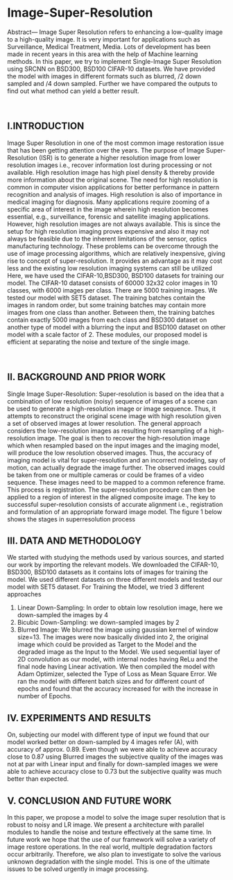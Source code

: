 # Image-Super-Resolution
Abstract— Image Super Resolution refers to enhancing a
low-quality image to a high-quality image. It is very
important for applications such as Surveillance, Medical
Treatment, Media. Lots of development has been made in
recent years in this area with the help of Machine learning
methods. In this paper, we try to implement Single-Image
Super Resolution using SRCNN on BSD300, BSD100
CIFAR-10 datasets. We have provided the model with
images in different formats such as blurred, /2 down
sampled and /4 down sampled. Further we have compared
the outputs to find out what method can yield a better
result.

<br>

## I.INTRODUCTION
Image Super Resolution in one of the most common image
restoration issue that has been getting attention over the years.
The purpose of Image Super-Resolution (ISR) is to generate a
higher resolution image from lower resolution images i.e.,
recover information lost during processing or not available. High
resolution image has high pixel density & thereby provide more
information about the original scene. The need for high
resolution is common in computer vision applications for better
performance in pattern recognition and analysis of images. High
resolution is also of importance in medical imaging for
diagnosis. Many applications require zooming of a specific area
of interest in the image wherein high resolution becomes
essential, e.g., surveillance, forensic and satellite imaging
applications. However, high resolution images are not always
available. This is since the setup for high resolution imaging
proves expensive and also it may not always be feasible due to
the inherent limitations of the sensor, optics manufacturing
technology. These problems can be overcome through the use of
image processing algorithms, which are relatively inexpensive,
giving rise to concept of super-resolution. It provides an
advantage as it may cost less and the existing low resolution
imaging systems can still be utilized Here, we have used the
CIFAR-10,BSD300, BSD100 datasets for training our model.
The CIFAR-10 dataset consists of 60000 32x32 color images in
10 classes, with 6000 images per class. There are 5000 training
images. We tested our model with SET5 dataset. The training
batches contain the images in random order, but some training
batches may contain more images from one class than another.
Between them, the training batches contain exactly 5000 images
from each class and BSD300 dataset on another type of model
with a blurring the input and BSD100 dataset on other model
with a scale factor of 2. These modules, our proposed model is
efficient at separating the noise and texture of the single image.

<br>

## II. BACKGROUND AND PRIOR WORK
Single Image Super-Resolution: Super-resolution is based on
the idea that a combination of low resolution (noisy) sequence
of images of a scene can be used to generate a high-resolution
image or image sequence. Thus, it attempts to reconstruct the
original scene image with high resolution given a set of
observed images at lower resolution. The general approach
considers the low-resolution images as resulting from
resampling of a high-resolution image. The goal is then to
recover the high-resolution image which when resampled based
on the input images and the imaging model, will produce the
low resolution observed images. Thus, the accuracy of imaging
model is vital for super-resolution and an incorrect modeling,
say of motion, can actually degrade the image further. The
observed images could be taken from one or multiple cameras
or could be frames of a video sequence. These images need to
be mapped to a common reference frame. This process is
registration. The super-resolution procedure can then be applied
to a region of interest in the aligned composite image. The key
to successful super-resolution consists of accurate alignment
i.e., registration and formulation of an appropriate forward
image model. The figure 1 below shows the stages in superresolution process

## III. DATA AND METHODOLOGY
We started with studying the methods used by various sources,
and started our work by importing the relevant models.
We downloaded the CIFAR-10, BSD300, BSD100 datasets as
it contains lots of images for training the model. We used
different datasets on three different models and tested our
model with SET5 dataset.
For Training the Model, we tried 3 different approaches
1. Linear Down-Sampling: In order to obtain low resolution
image, here we down-sampled the images by 4
2. Bicubic Down-Sampling: we down-sampled images by 2
3. Blurred Image: We blurred the image using gaussian
kernel of window size=13.
The images were now basically divided into 2, the original
image which could be provided as Target to the Model and the
degraded image as the Input to the Model. We used sequential
layer of 2D convolution as our model, with internal nodes
having ReLu and the final node having Linear activation. We
then compiled the model with Adam Optimizer, selected the
Type of Loss as Mean Square Error. We ran the model with
different batch sizes and for different count of epochs and found
that the accuracy increased for with the increase in number of
Epochs.

## IV. EXPERIMENTS AND RESULTS
On, subjecting our model with different type of input we
found that our model worked better on down-sampled by 4
images refer (A), with accuracy of approx. 0.89. Even though
we were able to achieve accuracy close to 0.87 using Blurred
images the subjective quality of the images was not at par with
Linear input and finally for down-sampled images we were
able to achieve accuracy close to 0.73 but the subjective
quality was much better than expected.


## V. CONCLUSION AND FUTURE WORK
In this paper, we propose a model to solve the image super
resolution that is robust to noisy and LR image. We present a
architecture with parallel modules to handle the noise and
texture effectively at the same time. In future work we hope
that the use of our framework will solve a variety of image
restore operations. In the real world, multiple degradation
factors occur arbitrarily. Therefore, we also plan to investigate
to solve the various unknown degradation with the single
model. This is one of the ultimate issues to be solved urgently
in image processing.
